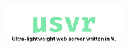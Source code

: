 <p align="center">
<img src="media/logo.png" alt="microsvr">
<br>
<b>Ultra-lightweight web server written in V.</b>
</p>

